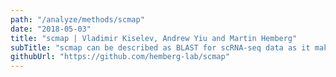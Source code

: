 ```yaml
---
path: "/analyze/methods/scmap"
date: "2018-05-03"
title: "scmap | Vladimir Kiselev, Andrew Yiu and Martin Hemberg"
subTitle: "scmap can be described as BLAST for scRNA-seq data as it makes it possible to quickly and accurately compare new experimental data to an existing reference. Thus, scmap will make it possible for researchers to quickly compare their data to help understand and annotate it."
githubUrl: "https://github.com/hemberg-lab/scmap"
---
```


